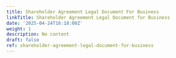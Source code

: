 ```yaml
---
title: Shareholder Agreement Legal Document For Business
linkTitle: Shareholder Agreement Legal Document for Business
date: '2025-04-24T16:18:00Z'
weight: 1
description: No content
draft: false
ref: shareholder-agreement-legal-document-for-business
---
```


